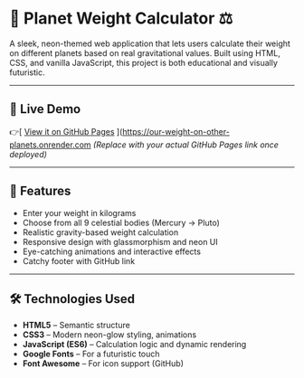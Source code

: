 # 🌌 Planet Weight Calculator ⚖️

A sleek, neon-themed web application that lets users calculate their weight on different planets based on real gravitational values. Built using HTML, CSS, and vanilla JavaScript, this project is both educational and visually futuristic.

---

## 🚀 Live Demo

👉[ [View it on GitHub Pages](https://your-username.github.io/planet-weight-calculator/)  ](https://our-weight-on-other-planets.onrender.com
*(Replace with your actual GitHub Pages link once deployed)*

---

## 🧠 Features

- Enter your weight in kilograms
- Choose from all 9 celestial bodies (Mercury → Pluto)
- Realistic gravity-based weight calculation
- Responsive design with glassmorphism and neon UI
- Eye-catching animations and interactive effects
- Catchy footer with GitHub link

---

## 🛠️ Technologies Used

- **HTML5** – Semantic structure
- **CSS3** – Modern neon-glow styling, animations
- **JavaScript (ES6)** – Calculation logic and dynamic rendering
- **Google Fonts** – For a futuristic touch
- **Font Awesome** – For icon support (GitHub)

